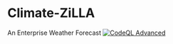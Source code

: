 # Climate-ZiLLA
An Enterprise Weather Forecast 
[![CodeQL Advanced](https://github.com/FJ-cyberzilla/Climate-ZiLLA/actions/workflows/codeql.yml/badge.svg?branch=main)](https://github.com/FJ-cyberzilla/Climate-ZiLLA/actions/workflows/codeql.yml)
